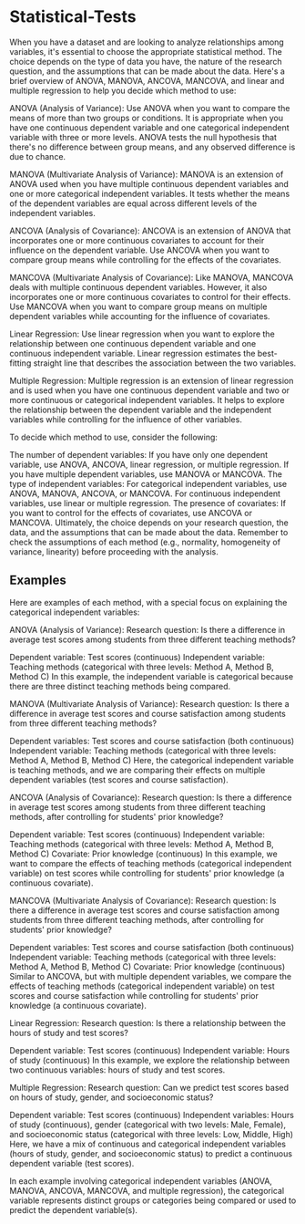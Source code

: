# Statistical-Tests
When you have a dataset and are looking to analyze relationships among variables, it's essential to choose the appropriate statistical method. The choice depends on the type of data you have, the nature of the research question, and the assumptions that can be made about the data. Here's a brief overview of ANOVA, MANOVA, ANCOVA, MANCOVA, and linear and multiple regression to help you decide which method to use:

ANOVA (Analysis of Variance): Use ANOVA when you want to compare the means of more than two groups or conditions. It is appropriate when you have one continuous dependent variable and one categorical independent variable with three or more levels. ANOVA tests the null hypothesis that there's no difference between group means, and any observed difference is due to chance.

MANOVA (Multivariate Analysis of Variance): MANOVA is an extension of ANOVA used when you have multiple continuous dependent variables and one or more categorical independent variables. It tests whether the means of the dependent variables are equal across different levels of the independent variables.

ANCOVA (Analysis of Covariance): ANCOVA is an extension of ANOVA that incorporates one or more continuous covariates to account for their influence on the dependent variable. Use ANCOVA when you want to compare group means while controlling for the effects of the covariates.

MANCOVA (Multivariate Analysis of Covariance): Like MANOVA, MANCOVA deals with multiple continuous dependent variables. However, it also incorporates one or more continuous covariates to control for their effects. Use MANCOVA when you want to compare group means on multiple dependent variables while accounting for the influence of covariates.

Linear Regression: Use linear regression when you want to explore the relationship between one continuous dependent variable and one continuous independent variable. Linear regression estimates the best-fitting straight line that describes the association between the two variables.

Multiple Regression: Multiple regression is an extension of linear regression and is used when you have one continuous dependent variable and two or more continuous or categorical independent variables. It helps to explore the relationship between the dependent variable and the independent variables while controlling for the influence of other variables.

To decide which method to use, consider the following:

The number of dependent variables: If you have only one dependent variable, use ANOVA, ANCOVA, linear regression, or multiple regression. If you have multiple dependent variables, use MANOVA or MANCOVA.
The type of independent variables: For categorical independent variables, use ANOVA, MANOVA, ANCOVA, or MANCOVA. For continuous independent variables, use linear or multiple regression.
The presence of covariates: If you want to control for the effects of covariates, use ANCOVA or MANCOVA.
Ultimately, the choice depends on your research question, the data, and the assumptions that can be made about the data. Remember to check the assumptions of each method (e.g., normality, homogeneity of variance, linearity) before proceeding with the analysis.

## Examples

Here are examples of each method, with a special focus on explaining the categorical independent variables:

ANOVA (Analysis of Variance):
Research question: Is there a difference in average test scores among students from three different teaching methods?

Dependent variable: Test scores (continuous)
Independent variable: Teaching methods (categorical with three levels: Method A, Method B, Method C)
In this example, the independent variable is categorical because there are three distinct teaching methods being compared.

MANOVA (Multivariate Analysis of Variance):
Research question: Is there a difference in average test scores and course satisfaction among students from three different teaching methods?

Dependent variables: Test scores and course satisfaction (both continuous)
Independent variable: Teaching methods (categorical with three levels: Method A, Method B, Method C)
Here, the categorical independent variable is teaching methods, and we are comparing their effects on multiple dependent variables (test scores and course satisfaction).

ANCOVA (Analysis of Covariance):
Research question: Is there a difference in average test scores among students from three different teaching methods, after controlling for students' prior knowledge?

Dependent variable: Test scores (continuous)
Independent variable: Teaching methods (categorical with three levels: Method A, Method B, Method C)
Covariate: Prior knowledge (continuous)
In this example, we want to compare the effects of teaching methods (categorical independent variable) on test scores while controlling for students' prior knowledge (a continuous covariate).

MANCOVA (Multivariate Analysis of Covariance):
Research question: Is there a difference in average test scores and course satisfaction among students from three different teaching methods, after controlling for students' prior knowledge?

Dependent variables: Test scores and course satisfaction (both continuous)
Independent variable: Teaching methods (categorical with three levels: Method A, Method B, Method C)
Covariate: Prior knowledge (continuous)
Similar to ANCOVA, but with multiple dependent variables, we compare the effects of teaching methods (categorical independent variable) on test scores and course satisfaction while controlling for students' prior knowledge (a continuous covariate).

Linear Regression:
Research question: Is there a relationship between the hours of study and test scores?

Dependent variable: Test scores (continuous)
Independent variable: Hours of study (continuous)
In this example, we explore the relationship between two continuous variables: hours of study and test scores.

Multiple Regression:
Research question: Can we predict test scores based on hours of study, gender, and socioeconomic status?

Dependent variable: Test scores (continuous)
Independent variables: Hours of study (continuous), gender (categorical with two levels: Male, Female), and socioeconomic status (categorical with three levels: Low, Middle, High)
Here, we have a mix of continuous and categorical independent variables (hours of study, gender, and socioeconomic status) to predict a continuous dependent variable (test scores).

In each example involving categorical independent variables (ANOVA, MANOVA, ANCOVA, MANCOVA, and multiple regression), the categorical variable represents distinct groups or categories being compared or used to predict the dependent variable(s).
